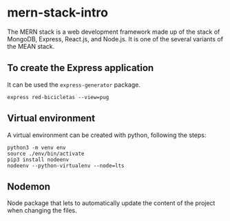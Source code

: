 # mern-stack-intro

The  MERN stack  is a web development framework made up of the stack of MongoDB, Express, React.js, and Node.js. It is one of the several variants of the  MEAN stack.

## To create the Express application

It can be used the `express-generator` package.

`express red-bicicletas --view=pug`

## Virtual environment

A virtual environment can be created with python, following the steps:
```
python3 -m venv env
source ./env/bin/activate
pip3 install nodeenv
nodeenv --python-virtualenv --node=lts
```

## Nodemon

Node package that lets to automatically update the content of the project when changing the files.
